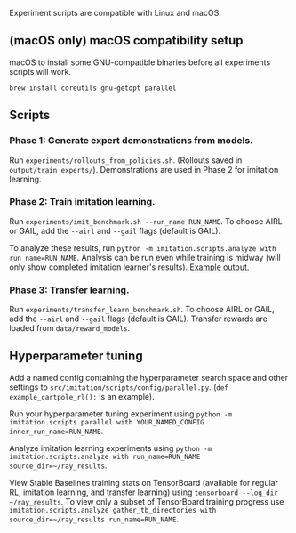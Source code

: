 Experiment scripts are compatible with Linux and macOS.

## (macOS only) macOS compatibility setup

macOS to install some GNU-compatible binaries before all experiments scripts will work.

```
brew install coreutils gnu-getopt parallel
```

## Scripts

### Phase 1: Generate expert demonstrations from models.

Run `experiments/rollouts_from_policies.sh`. (Rollouts saved in `output/train_experts/`).
Demonstrations are used in Phase 2 for imitation learning.

### Phase 2: Train imitation learning.

Run `experiments/imit_benchmark.sh --run_name RUN_NAME`. To choose AIRL or GAIL, add the `--airl` and `--gail` flags (default is GAIL).

To analyze these results, run `python -m imitation.scripts.analyze with run_name=RUN_NAME`. Analysis can be run even while training is midway (will only show completed imitation learner's results). [Example output.](https://gist.github.com/shwang/4049cd4fb5cab72f2eeb7f3d15a7ab47)

### Phase 3: Transfer learning.

Run `experiments/transfer_learn_benchmark.sh`. To choose AIRL or GAIL, add the `--airl` and `--gail` flags (default is GAIL). Transfer rewards are loaded from `data/reward_models`.

## Hyperparameter tuning

Add a named config containing the hyperparameter search space and other settings to `src/imitation/scripts/config/parallel.py`. (`def example_cartpole_rl():` is an example).

Run your hyperparameter tuning experiment using `python -m imitation.scripts.parallel with YOUR_NAMED_CONFIG inner_run_name=RUN_NAME`.

Analyze imitation learning experiments using `python -m imitation.scripts.analyze with run_name=RUN_NAME source_dir=~/ray_results`.

View Stable Baselines training stats on TensorBoard (available for regular RL, imitation learning, and transfer learning) using `tensorboard --log_dir ~/ray_results`. To view only a subset of TensorBoard training progress use `imitation.scripts.analyze gather_tb_directories with source_dir=~/ray_results run_name=RUN_NAME`.
